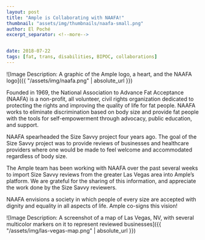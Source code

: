 ```yaml
---
layout: post
title: "Ample is Collaborating with NAAFA!"
thumbnail: "assets/img/thumbnails/naafa-small.png"
author: El Poché
excerpt_separator: <!--more-->


date: 2018-07-22
tags: [fat, trans, disabilities, BIPOC, collaborations]
---
```


![Image Description: A graphic of the Ample logo, a heart, and the NAAFA logo]({{ "/assets/img/naafa.png" | absolute_url }})

Founded in 1969, the National Association to Advance Fat Acceptance (NAAFA) is a non-profit, all volunteer, civil rights organization dedicated to protecting the rights and improving the quality of life for fat people. NAAFA works to eliminate discrimination based on body size and provide fat people with the tools for self-empowerment through advocacy, public education, and support.
<!--more-->
NAAFA spearheaded the Size Savvy project four years ago. The goal of the Size Savvy project was to provide reviews of businesses and healthcare providers where one would be made to feel welcome and accommodated regardless of body size.  

The Ample team has been working with NAAFA over the past several weeks to import Size Savvy reviews from the greater Las Vegas area into Ample’s platform. We are grateful for the sharing of this information, and appreciate the work done by the Size Savvy reviewers.

NAAFA envisions a society in which people of every size are accepted with dignity and equality in all aspects of life. Ample co-signs this vision!

![Image Description: A screenshot of a map of Las Vegas, NV, with several multicolor markers on it to represent reviewed businesses]({{ "/assets/img/las-vegas-map.png" | absolute_url }})
